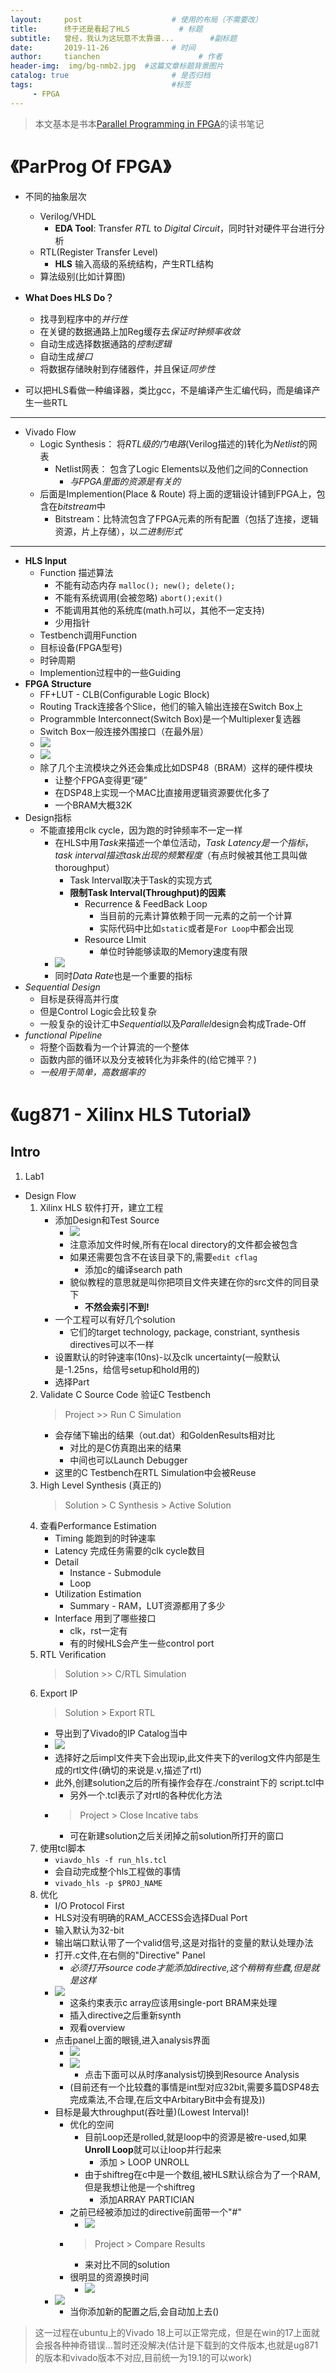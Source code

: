 ```yaml
---
layout:     post                    # 使用的布局（不需要改）
title:      终于还是看起了HLS           # 标题 
subtitle:   曾经，我认为这玩意不太靠谱...        #副标题
date:       2019-11-26              # 时间
author:     tianchen                      # 作者
header-img:  img/bg-nmb2.jpg  #这篇文章标题背景图片  
catalog: true                       # 是否归档
tags:                               #标签
     - FPGA
---
```


> 本文基本是书本[Parallel Programming in FPGA](https://github.com/KastnerRG/pp4fpgas)的读书笔记

# 《ParProg Of FPGA》
* 不同的抽象层次
    - Verilog/VHDL
        * **EDA Tool**: Transfer *RTL* to *Digital Circuit*，同时针对硬件平台进行分析
    - RTL(Register Transfer Level)
        * **HLS** 输入高级的系统结构，产生RTL结构
    - 算法级别(比如计算图)
* **What Does HLS Do？**
    * 找寻到程序中的*并行性*
    * 在关键的数据通路上加Reg缓存去*保证时钟频率收敛*
    * 自动生成选择数据通路的*控制逻辑*
    * 自动生成*接口*
    * 将数据存储映射到存储器件，并且保证*同步性*

* 可以把HLS看做一种编译器，类比gcc，不是编译产生汇编代码，而是编译产生一些RTL

---

* Vivado Flow
    * Logic Synthesis： 将*RTL级的门电路*(Verilog描述的)转化为*Netlist*的网表
        * Netlist网表： 包含了Logic Elements以及他们之间的Connection
            * *与FPGA里面的资源是有关的*
    * 后面是Implemention(Place & Route) 将上面的逻辑设计铺到FPGA上，包含在*bitstream*中
        * Bitstream：比特流包含了FPGA元素的所有配置（包括了连接，逻辑资源，片上存储），以*二进制形式*

---

* **HLS Input**
    * Function 描述算法
        * 不能有动态内存 ```malloc(); new(); delete();```
        * 不能有系统调用(会被忽略) ```abort();exit()```
        * 不能调用其他的系统库(math.h可以，其他不一定支持)
        * 少用指针
    * Testbench调用Function 
    * 目标设备(FPGA型号)
    * 时钟周期
    * Implemention过程中的一些Guiding
* **FPGA Structure**
    * FF+LUT - CLB(Configurable Logic Block)
    * Routing Track连接各个Slice，他们的输入输出连接在Switch Box上
    * Programmble Interconnect(Switch Box)是一个Multiplexer复选器
    * Switch Box一般连接外围接口（在最外层）
    * ![](https://github.com/A-suozhang/MyPicBed/raw/master/img/20190924214542.png)
    * ![](https://github.com/A-suozhang/MyPicBed/raw/master/img/20190924215335.png)
    * 除了几个主流模块之外还会集成比如DSP48（BRAM）这样的硬件模块
        * 让整个FPGA变得更“硬”
        * 在DSP48上实现一个MAC比直接用逻辑资源要优化多了
        * 一个BRAM大概32K
* Design指标
    * 不能直接用clk cycle，因为跑的时钟频率不一定一样
        * 在HLS中用*Task*来描述一个单位活动，*Task Latency是一个指标*，*task interval描述task出现的频繁程度*（有点时候被其他工具叫做thoroughput）
            * Task Interval取决于Task的实现方式
            * **限制Task Interval(Throughput)的因素**
                * Recurrence & FeedBack Loop
                    * 当目前的元素计算依赖于同一元素的之前一个计算
                    * 实际代码中比如```static```或者是```For Loop```中都会出现
                * Resource LImit
                    * 单位时钟能够读取的Memory速度有限
        * ![](https://github.com/A-suozhang/MyPicBed/raw/master/img/20190924221144.png)
        * 同时*Data Rate*也是一个重要的指标
* *Sequential Design*
    * 目标是获得高并行度
    * 但是Control Logic会比较复杂
    * 一般复杂的设计汇中*Sequential*以及*Parallel*design会构成Trade-Off
* *functional Pipeline*
    * 将整个函数看为一个计算流的一个整体
    * 函数内部的循环以及分支被转化为非条件的(给它摊平？)
    * *一般用于简单，高数据率的*


# 《ug871 - Xilinx HLS Tutorial》

## Intro
1. Lab1
* Design Flow
    1. Xilinx HLS 软件打开，建立工程
        * 添加Design和Test Source
          * ![](https://github.com/A-suozhang/MyPicBed/raw/master/img/20191126203051.png)
          * 注意添加文件时候,所有在local directory的文件都会被包含
          * 如果还需要包含不在该目录下的,需要```edit cflag```
            * 添加c的编译search path
          * 貌似教程的意思就是叫你把项目文件夹建在你的src文件的同目录下
            * **不然会索引不到!**
        * 一个工程可以有好几个solution
          * 它们的target technology, package, constriant, synthesis directives可以不一样
        * 设置默认的时钟速率(10ns)-以及clk uncertainty(一般默认是-1.25ns，给信号setup和hold用的)
        * 选择Part
    2. Validate C Source Code 验证C Testbench
        > Project >> Run C Simulation
        * 会存储下输出的结果（out.dat）和GoldenResults相对比
            * 对比的是C仿真跑出来的结果
            * 中间也可以Launch Debugger
        * 这里的C Testbench在RTL Simulation中会被Reuse
    3. High Level Synthesis (真正的)
        > Solution > C Synthesis > Active Solution
    4. 查看Performance Estimation
        * Timing 能跑到的时钟速率
        * Latency 完成任务需要的clk cycle数目
        * Detail   
            * Instance - Submodule
            * Loop
        * Utilization Estimation
            * Summary - RAM，LUT资源都用了多少
        * Interface 用到了哪些接口
            * clk，rst一定有
            * 有的时候HLS会产生一些control port
    5. RTL Verification
        > Solution >> C/RTL Simulation 
    6. Export IP
        > Solution > Export RTL
        * 导出到了Vivado的IP Catalog当中
        * ![](https://github.com/A-suozhang/MyPicBed/raw/master/img/20191126212603.png)
        * 选择好之后impl文件夹下会出现ip,此文件夹下的verilog文件内部是生成的rtl文件(确切的来说是.v,描述了rtl)
        * 此外,创建solution之后的所有操作会存在./constraint下的 script.tcl中
          * 另外一个.tcl表示了对rtl的各种优化方法
        * > Project > Close Incative tabs
          * 可在新建solution之后关闭掉之前solution所打开的窗口
    7. 使用tcl脚本
        * ```viavdo_hls -f run_hls.tcl``` 
        * 会自动完成整个hls工程做的事情 
        * ```vivado_hls -p $PROJ_NAME```
    8. 优化
        * I/O Protocol First
        * HLS对没有明确的RAM_ACCESS会选择Dual Port
        * 输入默认为32-bit
        * 输出端口默认带了一个valid信号,这是对指针的变量的默认处理办法
        * 打开.c文件,在右侧的"Directive" Panel
          * *必须打开source code才能添加directive,这个稍稍有些蠢,但是就是这样*
        * ![](https://github.com/A-suozhang/MyPicBed/raw/master/img/20191126220529.png)
          * 这条约束表示c array应该用single-port BRAM来处理
          * 插入directive之后重新synth
          * 观看overview
        * 点击panel上面的眼镜,进入analysis界面
          * ![](https://github.com/A-suozhang/MyPicBed/raw/master/img/20191126222058.png) 
          * ![](https://github.com/A-suozhang/MyPicBed/raw/master/img/20191126223249.png)
            * 点击下面可以从时序analysis切换到Resource Analysis
          * (目前还有一个比较蠢的事情是int型对应32bit,需要多篇DSP48去完成乘法,不合理,在后文中ArbitaryBit中会有提及))
        * 目标是最大throughput(吞吐量)(Lowest Interval)!
          * 优化的空间
            * 目前Loop还是rolled,就是loop中的资源是被re-used,如果**Unroll Loop**就可以让loop并行起来  
              * 添加 > LOOP UNROLL  
            * 由于shiftreg在c中是一个数组,被HLS默认综合为了一个RAM,但是我想让他是一个shiftreg
              * 添加ARRAY PARTICIAN
          * 之前已经被添加过的directive前面带一个"#"
            * ![](https://github.com/A-suozhang/MyPicBed/raw/master/img/20191126224936.png) 
          * > Project > Compare Results
            * 来对比不同的solution
          * 很明显的资源换时间
            * ![](https://github.com/A-suozhang/MyPicBed/raw/master/img/20191126225258.png)
        * ![](https://github.com/A-suozhang/MyPicBed/raw/master/img/20191126225524.png)
          * 当你添加新的配置之后,会自动加上去()

> 这一过程在ubuntu上的Vivado 18上可以正常完成，但是在win的17上面就会报各种神奇错误...暂时还没解决(估计是下载到的文件版本,也就是ug871的版本和vivado版本不对应,目前统一为19.1的可以work)

